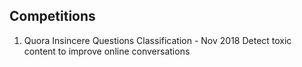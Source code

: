 ## Competitions

1) Quora Insincere Questions Classification - Nov 2018
Detect toxic content to improve online conversations
